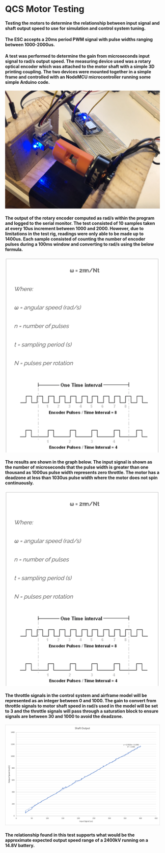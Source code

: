 # QCS Motor Testing
#### Testing the motors to determine the relationship between input signal and shaft output speed to use for simulation and control system tuning.

#### The ESC accepts a 20ms period PWM signal with pulse widths ranging between 1000-2000us.

#### A test was performed to determine the gain from microseconds input signal to rad/s output speed. The measuring device used was a rotary optical encoder which was attached to the motor shaft with a simple 3D printing coupling. The two devices were mounted together in a simple frame and controlled with an NodeMCU microcontroller running some simple Arduino code.

![Test Setup](TestSetup.png)

#### The output of the rotary encoder computed as rad/s within the program and logged to the serial monitor. The test consisted of 10 samples taken at every 10us increment between 1000 and 2000. However, due to limitations in the test rig, readings were only able to be made up to 1400us. Each sample consisted of counting the number of encoder pulses during a 100ms window and converting to rad/s using the below formula.

![Encoder Equation](encoderEquation.png)

#### The results are shown in the graph below. The input signal is shown as the number of microseconds that the pulse width is greater than one thousand as 1000us pulse width represents zero throttle. The motor has a deadzone at less than 1030us pulse width where the motor does not spin continuously. 

![Encoder Equation](encoderEquation.png)

#### The throttle signals in the control system and airframe model will be represented as an integer between 0 and 1000. The gain to convert from throttle signals to motor shaft speed in rad/s used in the model will be set to 3 and the throttle signals will pass through a saturation block to ensure signals are between 30 and 1000 to avoid the deadzone.

![Results](Results.png)

#### The relationship found in this test supports what would be the approximate expected output speed range of a 2400kV running on a 14.8V battery.
